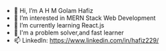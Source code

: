 - 👋 Hi, I’m A H M Golam Hafiz
- 👀 I’m interested in MERN Stack Web Development
- 🌱 I’m currently learning React.js
- 💞️ I'm a problem solver,and fast learner
- 📫 LinkedIn: https://www.linkedin.com/in/hafiz229/ 

<!---
hafiz229/hafiz229 is a ✨ special ✨ repository because its `README.md` (this file) appears on your GitHub profile.
You can click the Preview link to take a look at your changes.
--->
